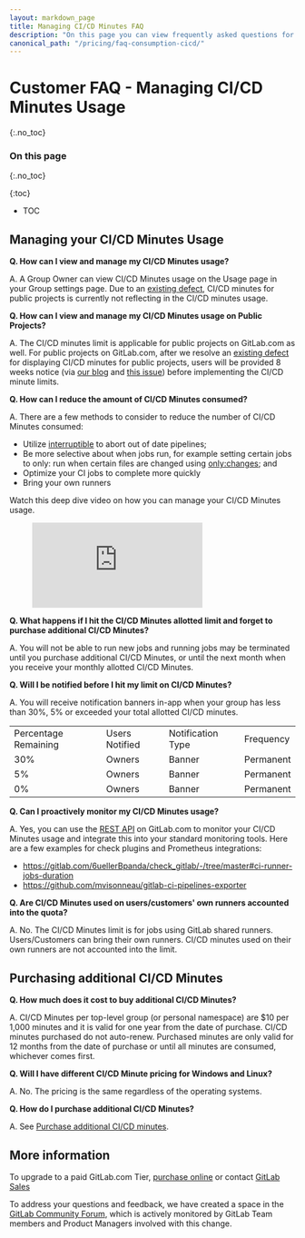 ```yaml
---
layout: markdown_page
title: Managing CI/CD Minutes FAQ
description: "On this page you can view frequently asked questions for managing CI/CD minutes limits"
canonical_path: "/pricing/faq-consumption-cicd/"
---
```


# Customer FAQ - Managing CI/CD Minutes Usage

{:.no_toc}

### On this page

{:.no_toc}

{:toc}

- TOC

## Managing your CI/CD Minutes Usage

**Q. How can I view and manage my CI/CD Minutes usage?**

A. A Group Owner can view CI/CD Minutes usage on the Usage page in your Group settings page. Due to an [existing defect](https://gitlab.com/gitlab-org/gitlab/-/issues/243722), CI/CD minutes for public projects is currently not reflecting in the CI/CD minutes usage.

**Q. How can I view and manage my CI/CD Minutes usage on Public Projects?**

A. The CI/CD minutes limit is applicable for public projects on GitLab.com as well. For public projects on GitLab.com, after we resolve an [existing defect](https://gitlab.com/gitlab-org/gitlab/-/issues/243722) for displaying CI/CD minutes for public projects, users will be provided 8 weeks notice (via [our blog](https://about.gitlab.com/blog/) and [this issue](https://gitlab.com/gitlab-org/gitlab/-/issues/243722)) before implementing the CI/CD minute limits.

**Q. How can I reduce the amount of CI/CD Minutes consumed?**

A. There are a few methods to consider to reduce the number of CI/CD Minutes consumed:

- Utilize [interruptible](https://docs.gitlab.com/ee/ci/yaml/#interruptible) to abort out of date pipelines;
- Be more selective about when jobs run, for example setting certain jobs to only: run when certain files are changed using [only:changes](https://docs.gitlab.com/ee/ci/yaml/#onlychanges--exceptchanges); and
- Optimize your CI jobs to complete more quickly
- Bring your own runners

Watch this deep dive video on how you can manage your CI/CD Minutes usage.

<!-- blank line -->
<figure class="video_container">
  <iframe src="https://www.youtube.com/embed/GrO-8KtIpRA" frameborder="0" allowfullscreen="true"> </iframe>
</figure>
<!-- blank line -->

**Q. What happens if I hit the CI/CD Minutes allotted limit and forget to purchase additional CI/CD Minutes?**

A. You will not be able to run new jobs and running jobs may be terminated until you purchase additional CI/CD Minutes, or until the next month when you receive your monthly allotted CI/CD Minutes.

**Q. Will I be notified before I hit my limit on CI/CD Minutes?**

A. You will receive notification banners in-app when your group has less than 30%, 5% or exceeded your total allotted CI/CD minutes.

<table>
 <tr>
 <td>Percentage Remaining
 </td>
 <td>Users Notified
 </td>
 <td>Notification Type
 </td>
 <td>Frequency
 </td>
 </tr>
 <tr>
 <td>30%
 </td>
 <td>Owners
 </td>
 <td>Banner
 </td>
 <td>Permanent
 </td>
 </tr>
 <tr>
 <td>5%
 </td>
 <td>Owners
 </td>
 <td>Banner
 </td>
 <td>Permanent
 </td>
 </tr>
 <tr>
 <td>0%
 </td>
 <td>Owners
 </td>
 <td>Banner
 </td>
 <td>Permanent
 </td>
 </tr>
</table>

**Q. Can I proactively monitor my CI/CD Minutes usage?**

A. Yes, you can use the [REST API](https://docs.gitlab.com/ee/api/) on GitLab.com to monitor your CI/CD Minutes usage and integrate this into your standard monitoring tools. Here are a few examples for check plugins and Prometheus integrations:

- https://gitlab.com/6uellerBpanda/check_gitlab/-/tree/master#ci-runner-jobs-duration
- https://github.com/mvisonneau/gitlab-ci-pipelines-exporter

**Q. Are CI/CD Minutes used on users/customers' own runners accounted into the quota?**

A. No. The CI/CD Minutes limit is for jobs using GitLab shared runners. Users/Customers can bring their own runners. CI/CD minutes used on their own runners are not accounted into the limit.

## Purchasing additional CI/CD Minutes

**Q. How much does it cost to buy additional CI/CD Minutes?**

A. CI/CD Minutes per top-level group (or personal namespace) are $10 per 1,000 minutes and it is valid for one year from the date of purchase. CI/CD minutes purchased do not auto-renew. Purchased minutes are only valid for 12 months from the date of purchase or until all minutes are consumed, whichever comes first.

**Q. Will I have different CI/CD Minute pricing for Windows and Linux?**

A. No. The pricing is the same regardless of the operating systems.

**Q. How do I purchase additional CI/CD Minutes?**

A. See [Purchase additional CI/CD minutes](https://docs.gitlab.com/ee/ci/pipelines/cicd_minutes.html#purchase-additional-cicd-minutes).

## More information

To upgrade to a paid GitLab.com Tier, [purchase online](https://docs.gitlab.com/ee/subscriptions/gitlab_com/) or contact [GitLab Sales](https://page.gitlab.com/ci-minutes.html)

To address your questions and feedback, we have created a space in the [GitLab Community Forum](https://forum.gitlab.com/t/ci-cd-minutes-for-free-tier/40241), which is actively monitored by GitLab Team members and Product Managers involved with this change.
